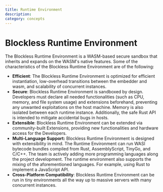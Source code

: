 ```yaml
---
title: Runtime Environment
description:
category: concepts
---
```


# Blockless Runtime Environment

The Blockless Runtime Environment is a WASM-based secure sandbox that inherits and expands on the WASM's native features. Some of the characteristics of the Blockless Runtime Environment are of the following:

- **Efficient**: The Blockless Runtime Environment is optimized for efficient instantiation, low-overhead transitions between the embedder and wasm, and scalability of concurrent instances.
- **Secure**: Blockless Runtime Environment is sandboxed by design. Developers must declare all needed functionalities (such as CPU, memory, and file system usage) and extensions beforehand, preventing any unwanted exploitations on the host machine. Memory is also isolated between each runtime instance. Additionally, the safe Rust API is intended to mitigate accidental bugs in hosts.
- **Extensible**: Blockless Runtime Environment can be extended via community-built Extensions, providing new functionalities and hardware access for the Developers.
- **Multi-Language Support:** Blockless Runtime Environment is designed with extensibility in mind. The Runtime Environment can run WASI bytecode bundles compiled from Rust, AssemblyScript, TinyGo, and C/C++. The team is actively adding more programming languages along the project development. The runtime environment also supports the mixing of the aforementioned languages. For example, using Rust to implement a JavaScript API.
- **Cross-Platform Compatibility**: Blockless Runtime Environment can be run in tiny environments all the way up to massive servers with many concurrent instances.